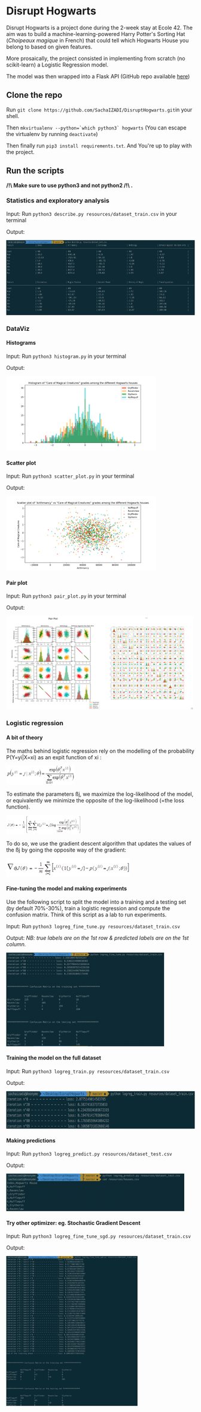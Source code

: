 # Disrupt Hogwarts

Disrupt Hogwarts is a project done during the 2-week stay at Ecole 42. The aim was to build a machine-learning-powered Harry Potter's Sorting Hat (*Choipeaux magique* in French) that could tell which Hogwarts House you belong to based on given features.

More prosaically, the project consisted in implementing from scratch (no scikit-learn) a Logistic Regression model.

The model was then wrapped into a Flask API (GitHub repo available [here](https://github.com/SachaIZADI/DisruptHogwarts_API))

## Clone the repo
Run `git clone https://github.com/SachaIZADI/DisruptHogwarts.git`in your shell.

Then ```mkvirtualenv --python=`which python3` hogwarts``` (You can escape the virtualenv by running `deactivate`)

Then finally run `pip3 install requirements.txt`. And You're up to play with the project.



## Run the scripts

**/!\ Make sure to use python3 and not python2 /!\ .**

### Statistics and exploratory analysis
Input: Run `python3 describe.py resources/dataset_train.csv` in your terminal

Output: 

<img src = "img/stdout.png" height="200">


### DataViz
#### Histograms
Input: Run `python3 histogram.py` in your terminal

Output: 

<img src = "img/hist.png" height="200">

#### Scatter plot
Input: Run `python3 scatter_plot.py` in your terminal

Output: 

<img src = "img/scatter.png" height="200">

#### Pair plot
Input: Run `python3 pair_plot.py` in your terminal

Output: 

<img src = "img/pairplot.png" height="250"><img src = "img/full_pair_plot.png" height="250">


### Logistic regression

#### A bit of theory
The maths behind logistic regression rely on the modelling of the probability P(Y=yi|X=xi) as an expit function of xi :

<img src = "img/formula_proba.png" height="50">

To estimate the parameters ßj, we maximize the log-likelihood of the model, or equivalently we minimize the opposite of the log-likelihood (=the loss function).

<img src = "img/formula_loss.png" height="50">

To do so, we use the gradient descent algorithm that updates the values of the ßj by going the opposite way of the gradient: 

<img src = "img/formula_gradient.png" height="50">


#### Fine-tuning the model and making experiments
Use the following script to split the model into a training and a testing set (by default 70%-30%), train a logistic regression and compute the confusion matrix. Think of this script as a lab to run experiments.

Input: Run `python3 logreg_fine_tune.py resources/dataset_train.csv`

Output: *NB: true labels are on the 1st row & predicted labels are on the 1st column.*

<img src = "img/confusion_matrix.png" height="250">

#### Training the model on the full dataset
Input: Run `python3 logreg_train.py resources/dataset_train.csv`

Output:

<img src = "img/output_train.png" height="100">

#### Making predictions
Input: Run `python3 logreg_predict.py resources/dataset_test.csv`

Output:

<img src = "img/output_predict.png" height="100">


#### Try other optimizer: eg. Stochastic Gradient Descent
Input: Run `python3 logreg_fine_tune_sgd.py resources/dataset_train.csv`

Output:

<img src = "img/sgd.png" height="400">
